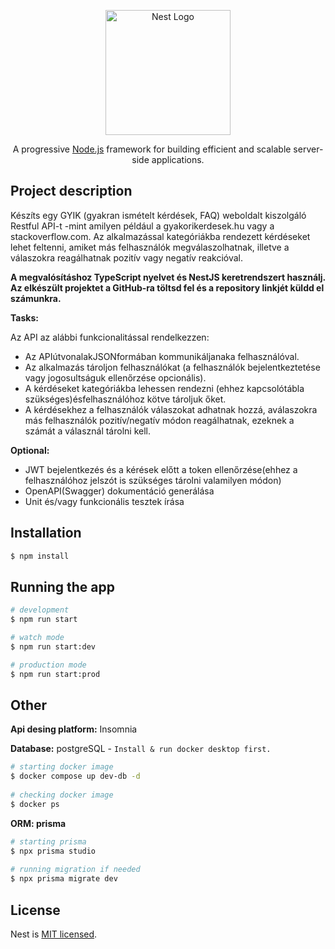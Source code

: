 <p align="center">
  <img src="https://nestjs.com/img/logo-small.svg" width="200" alt="Nest Logo" />
</p>



  <p align="center">A progressive <a href="http://nodejs.org" target="_blank">Node.js</a> framework for building efficient and scalable server-side applications.</p>
    <p align="center">

    

## Project description

Készíts  egy  GYIK  (gyakran ismételt  kérdések, FAQ)  weboldalt kiszolgáló  Restful  API-t -mint  amilyen például  a gyakorikerdesek.hu vagy  a stackoverflow.com. Az  alkalmazással  kategóriákba  rendezett kérdéseket lehet feltenni, amiket más felhasználók megválaszolhatnak, illetve a válaszokra reagálhatnak pozitív vagy negatív reakcióval.

**A  megvalósításhoz TypeScript nyelvet és NestJS keretrendszert  használj.  Az  elkészült  projektet  a GitHub-ra töltsd fel és a repository linkjét küldd el számunkra.**
  
**Tasks:**
  
Az API az alábbi funkcionalitással rendelkezzen:
  - Az APIútvonalakJSONformában kommunikáljanaka felhasználóval.
  - Az  alkalmazás  tároljon  felhasználókat  (a  felhasználók bejelentkeztetése vagy jogosultságuk ellenőrzése opcionális).
  - A    kérdéseket kategóriákba lehessen rendezni (ehhez kapcsolótábla szükséges)ésfelhasználóhoz kötve tároljuk őket.
  - A  kérdésekhez a felhasználók válaszokat adhatnak hozzá, aválaszokra  más felhasználók pozitív/negatív módon reagálhatnak, ezeknek a számát a válasznál tárolni kell.
  
**Optional:**
  
- JWT bejelentkezés és a kérések előtt a token ellenőrzése(ehhez a felhasználóhoz jelszót is szükséges tárolni valamilyen módon)
- OpenAPI(Swagger) dokumentáció generálása
- Unit és/vagy funkcionális tesztek írása
  
## Installation

```bash
$ npm install
```

## Running the app

```bash
# development
$ npm run start

# watch mode
$ npm run start:dev

# production mode
$ npm run start:prod
```
  
  
## Other
  
**Api desing platform:** Insomnia
  
**Database:** postgreSQL - `Install & run docker desktop first.`
```bash
# starting docker image
$ docker compose up dev-db -d
  
# checking docker image
$ docker ps
```
  
**ORM: prisma**
```bash
# starting prisma
$ npx prisma studio
  
# running migration if needed
$ npx prisma migrate dev  
```
  
 
## License

Nest is [MIT licensed](LICENSE).

